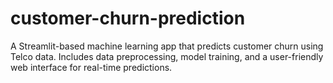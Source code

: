 # customer-churn-prediction
A Streamlit-based machine learning app that predicts customer churn using Telco data. Includes data preprocessing, model training, and a user-friendly web interface for real-time predictions.
